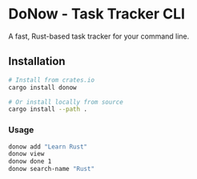 # DoNow - Task Tracker CLI

A fast, Rust-based task tracker for your command line.

## Installation

```bash
# Install from crates.io
cargo install donow

# Or install locally from source
cargo install --path .
```

### Usage

```bash
donow add "Learn Rust"
donow view
donow done 1
donow search-name "Rust"
```